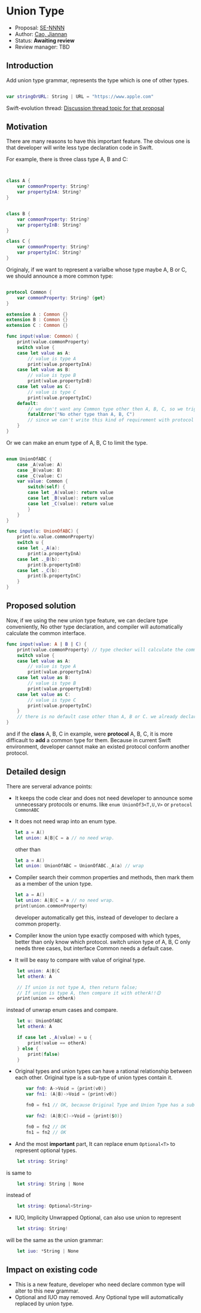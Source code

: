# Union Type

* Proposal: [SE-NNNN](NNNN-union-type.md)
* Author: [Cao, Jiannan](https://github.com/frogcjn)
* Status: **Awaiting review**
* Review manager: TBD

## Introduction

Add union type grammar, represents the type which is one of other types.

```swift

var stringOrURL: String | URL = "https://www.apple.com"

```

Swift-evolution thread: [Discussion thread topic for that proposal](http://news.gmane.org/gmane.comp.lang.swift.evolution/023056)

## Motivation

There are many reasons to have this important feature.
The obvious one is that developer will write less type declaration code in Swift.

For example, there is three class type A, B and C:

```swift


class A {
    var commonProperty: String?
    var propertyInA: String?
}


class B {
    var commonProperty: String?
    var propertyInB: String?
}

class C {
    var commonProperty: String?
    var propertyInC: String?
}

```

Originaly, if we want to represent a varialbe whose type maybe A, B or C, we should announce a more common type:

```swift

protocol Common {
    var commonProperty: String? {get}
}

extension A : Common {}
extension B : Common {}
extension C : Common {}

func input(value: Common) {
    print(value.commonProperty)
    switch value {
    case let value as A:
        // value is type A
        print(value.propertyInA)
    case let value as B:
        // value is type B
        print(value.propertyInB)
    case let value as C:
        // value is type C
        print(value.propertyInC)
    default:
        // we don't want any Common type other then A, B, C, so we trigger a fatalError
        fatalError("No other type than A, B, C")
        // since we can't write this kind of requirement with protocol
    }
}
```

Or we can make an enum type of A, B, C to limit the type.

```swift

enum UnionOfABC {
    case _A(value: A)
    case _B(value: B)
    case _C(value: C)
    var value: Common {
        switch(self) {
        case let _A(value): return value
        case let _B(value): return value
        case let _C(value): return value
        }
    }
}

func input(u: UnionOfABC) {
    print(u.value.commonProperty)
    switch u {
    case let ._A(a):
        print(a.propertyInA)
    case let ._B(b):
        print(b.propertyInB)
    case let ._C(b):
        print(b.propertyInC)
    }
}
```

## Proposed solution

Now, if we using the new union type feature, we can declare type conveniently,
No other type declaration, and compiler will automatically calculate the common interface.

```swift
func input(value: A | B | C) {
    print(value.commonProperty) // type checker will calculate the common interface, developer just use it out of box
    switch value {
    case let value as A:
        // value is type A
        print(value.propertyInA)
    case let value as B:
        // value is type B
        print(value.propertyInB)
    case let value as C:
        // value is type C
        print(value.propertyInC)
    }
    // there is no default case other than A, B or C. we already declared that.
}
```

and if the **class** A, B, C in example, were **protocol** A, B, C, it is more difficault to **add** a common type for them.
Because in current Swift environment, developer cannot make an existed protocol conform another protocol.

## Detailed design

There are serveral advance points:

* It keeps the code clear and does not need developer to announce some unnecessary protocols or enums.
    like `enum UnionOf3<T,U,V>` or `protocol CommonABC`
* It does not need wrap into an enum type.
    ```swift
    let a = A()
    let union: A|B|C = a // no need wrap.
    ```
    other than

    ```swift
    let a = A()
    let union: UnionOfABC = UnionOfABC._A(a) // wrap
    ```
* Compiler search their common properties and methods, then mark them as a member of the union type.
    ```swift
    let a = A()
    let union: A|B|C = a // no need wrap.
    print(union.commonProperty)
    ```
    developer automatically get this, instead of developer to declare a common property.

* Compiler know the union type exactly composed with which types, better than only know which protocol.
    switch union type of A, B, C only needs three cases, but interface Common needs a default case.

* It will be easy to compare with value of original type.
```swift
    let union: A|B|C
    let otherA: A

    // If union is not type A, then return false;
    // If union is type A, then compare it with otherA!!😊
    print(union == otherA)

```
instead of unwrap enum cases and compare.
```swift
    let u: UnionOfABC
    let otherA: A

    if case let ._A(value) = u {
        print(value == otherA)
    } else {
        print(false)
    }

```

* Original types and union types can have a rational relationship between each other.
    Original type is a sub-type of union types contain it.
    ```swift
        var fn0: A->Void = {print(v0)}
        var fn1: (A|B)->Void = {print(v0)}

        fn0 = fn1 // OK, because Original Type and Union Type has a sub-typing relationship

        var fn2: (A|B|C)->Void = {print($0)}

        fn0 = fn2 // OK
        fn1 = fn2 // OK
    ```
* And the most **important** part, It can replace enum `Optional<T>` to represent optional types.
```swift
    let string: String?
```
is same to
```swift
    let string: String | None
```
instead of
```swift
    let string: Optional<String>
```

* IUO, Implicity Unwrapped Optional, can also use union to represent
```swift
    let string: String!
```

will be the same as the union grammar:
``` swift
    let iuo: *String | None
```


## Impact on existing code

* This is a new feature, developer who need declare common type will alter to this new grammar.
* Optional<Wrapped> and IUO<Wrapped> may removed. Any Optional type will automatically replaced by union type.

